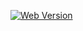 [![Web Version](https://img.shields.io/badge/Shield_Buttons-37a779?style=for-the-badge)](https://bow-handstand-732.notion.site/README-630f9f0dffe947f4b9a5c6f7b2756115?pvs=4)
